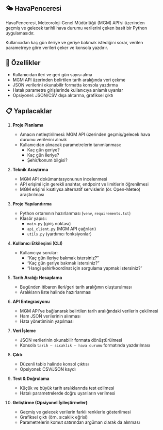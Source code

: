 ## 🌤️ HavaPenceresi

HavaPenceresi, Meteoroloji Genel Müdürlüğü (MGM) API’si üzerinden geçmiş ve gelecek tarihli hava durumu verilerini çeken basit bir Python uygulamasıdır.  

Kullanıcıdan kaç gün ileriye ve geriye bakmak istediğini sorar, verilen parametreye göre verileri çeker ve konsola yazdırır.  

## 🚀 Özellikler

- Kullanıcıdan ileri ve geri gün sayısı alma  
- MGM API üzerinden belirtilen tarih aralığında veri çekme  
- JSON verilerini okunabilir formatta konsola yazdırma  
- Hatalı parametre girişlerinde kullanıcıya anlamlı uyarılar  
- Opsiyonel: JSON/CSV dışa aktarma, grafiksel çıktı  

## 📋 Yapılacaklar

1. **Proje Planlama**  
   - Amacın netleştirilmesi: MGM API üzerinden geçmiş/gelecek hava durumu verilerini almak  
   - Kullanıcıdan alınacak parametrelerin tanımlanması:  
     - Kaç gün geriye?  
     - Kaç gün ileriye?  
     - Şehir/konum bilgisi?  

2. **Teknik Araştırma**  
   - MGM API dokümantasyonunun incelenmesi  
   - API erişimi için gerekli anahtar, endpoint ve limitlerin öğrenilmesi  
   - MGM erişimi kısıtlıysa alternatif servislerin (ör. Open-Meteo) araştırılması  

3. **Proje Yapılandırma**  
   - Python ortamının hazırlanması (`venv`, `requirements.txt`)  
   - Klasör yapısı:  
     - `main.py` (giriş noktası)  
     - `api_client.py` (MGM API çağrıları)  
     - `utils.py` (yardımcı fonksiyonlar)  

4. **Kullanıcı Etkileşimi (CLI)**  
   - Kullanıcıya sorular:  
     - “Kaç gün ileriye bakmak istersiniz?”  
     - “Kaç gün geriye bakmak istersiniz?”  
     - “Hangi şehir/koordinat için sorgulama yapmak istersiniz?”  

5. **Tarih Aralığı Hesaplama**  
   - Bugünden itibaren ileri/geri tarih aralığının oluşturulması  
   - Aralıkların liste halinde hazırlanması  

6. **API Entegrasyonu**  
   - MGM API’ye bağlanarak belirtilen tarih aralığındaki verilerin çekilmesi  
   - Ham JSON verilerinin alınması  
   - Hata yönetiminin yapılması  

7. **Veri İşleme**  
   - JSON verilerinin okunabilir formata dönüştürülmesi  
   - Konsola `tarih – sıcaklık – hava durumu` formatında yazdırılması  

8. **Çıktı**  
   - Düzenli tablo halinde konsol çıktısı  
   - Opsiyonel: CSV/JSON kaydı  

9. **Test & Doğrulama**  
   - Küçük ve büyük tarih aralıklarında test edilmesi  
   - Hatalı parametrelerde doğru uyarıların verilmesi  

10. **Geliştirme (Opsiyonel İyileştirmeler)**  
    - Geçmiş ve gelecek verilerin farklı renklerle gösterilmesi  
    - Grafiksel çıktı (örn. sıcaklık eğrisi)  
    - Parametrelerin komut satırından argüman olarak da alınması  
